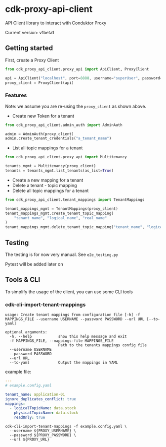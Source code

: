 # cdk-proxy-api-client

API Client library to interact with Conduktor Proxy

Current version: v1beta1


## Getting started

First, create a Proxy Client

```python
from cdk_proxy_api_client.proxy_api import ApiClient, ProxyClient

api = ApiClient("localhost", port=8888, username="superUser", password="superUser")
proxy_client = ProxyClient(api)
```

### Features

Note: we assume you are re-using the ``proxy_client`` as shown above.

* Create new Token for a tenant

```python
from cdk_proxy_api_client.admin_auth import AdminAuth

admin = AdminAuth(proxy_client)
admin.create_tenant_credentials("a_tenant_name")
```

* List all topic mappings for a tenant

```python
from cdk_proxy_api_client.proxy_api import Multitenancy

tenants_mgmt = Multitenancy(proxy_client)
tenants = tenants_mgmt.list_tenants(as_list=True)
```

* Create a new mapping for a tenant
* Delete a tenant - topic mapping
* Delete all topic mappings for a tenant

```python
from cdk_proxy_api_client.tenant_mappings import TenantMappings

tenant_mappings_mgmt = TenantMappings(proxy_client)
tenant_mappings_mgmt.create_tenant_topic_mapping(
    "tenant_name", "logical_name", "real_name"
)
tenant_mappings_mgmt.delete_tenant_topic_mapping("tenant_name", "logical_name")
```

## Testing
The testing is for now very manual. See ``e2e_testing.py``

Pytest will be added later on


## Tools & CLI

To simplify the usage of the client, you can use some CLI tools

### cdk-cli-import-tenant-mappings

```shell
usage: Create tenant mappings from configuration file [-h] -f MAPPINGS_FILE --username USERNAME --password PASSWORD --url URL [--to-yaml]

optional arguments:
  -h, --help            show this help message and exit
  -f MAPPINGS_FILE, --mappings-file MAPPINGS_FILE
                        Path to the tenants mappings config file
  --username USERNAME
  --password PASSWORD
  --url URL
  --to-yaml             Output the mappings in YAML
```

example file:

```yaml
---
# example.config.yaml

tenant_name: application-01
ignore_duplicates_conflict: true
mappings:
  - logicalTopicName: data.stock
    physicalTopicName: data.stock
    readOnly: true
```

```shell
cdk-cli-import-tenant-mappings -f example.config.yaml \
  --username ${PROXY_USERNAME} \
  --password ${PROXY_PASSWORD} \
  --url ${PROXY_URL}
```
